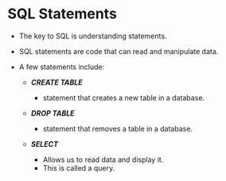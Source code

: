 # SQL Statements

- The key to SQL is understanding statements.
- SQL statements are code that can read and manipulate data.

- A few statements include:

  - **_CREATE TABLE_**

    - statement that creates a new table in a database.

  - **_DROP TABLE_**

    - statement that removes a table in a database.

  - **_SELECT_**
    - Allows us to read data and display it.
    - This is called a query.
